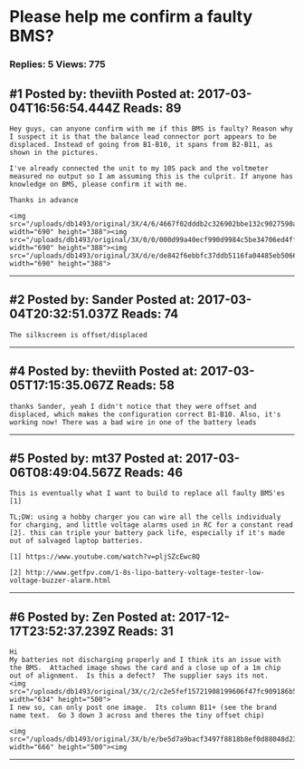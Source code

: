 # Please help me confirm a faulty BMS?

### Replies: 5 Views: 775

## \#1 Posted by: theviith Posted at: 2017-03-04T16:56:54.444Z Reads: 89

```
Hey guys, can anyone confirm with me if this BMS is faulty? Reason why I suspect it is that the balance lead connector port appears to be displaced. Instead of going from B1-B10, it spans from B2-B11, as shown in the pictures.

I've already connected the unit to my 10S pack and the voltmeter measured no output so I am assuming this is the culprit. If anyone has knowledge on BMS, please confirm it with me. 

Thanks in advance

<img src="/uploads/db1493/original/3X/4/6/4667f02dddb2c326902bbe132c9027590adb1bcf.jpg" width="690" height="388"><img src="/uploads/db1493/original/3X/0/0/000d99a40ecf990d9984c5be34706ed4ffcd904d.jpg" width="690" height="388"><img src="/uploads/db1493/original/3X/d/e/de842f6ebbfc37ddb5116fa04485eb506650422c.jpg" width="690" height="388">
```

---
## \#2 Posted by: Sander Posted at: 2017-03-04T20:32:51.037Z Reads: 74

```
The silkscreen is offset/displaced
```

---
## \#4 Posted by: theviith Posted at: 2017-03-05T17:15:35.067Z Reads: 58

```
thanks Sander, yeah I didn't notice that they were offset and displaced, which makes the configuration correct B1-B10. Also, it's working now! There was a bad wire in one of the battery leads
```

---
## \#5 Posted by: mt37 Posted at: 2017-03-06T08:49:04.567Z Reads: 46

```
This is eventually what I want to build to replace all faulty BMS'es [1] 

TL;DW: using a hobby charger you can wire all the cells individualy for charging, and little voltage alarms used in RC for a constant read [2]. this can triple your battery pack life, especially if it's made out of salvaged laptop batteries.

[1] https://www.youtube.com/watch?v=pljSZcEwc8Q

[2] http://www.getfpv.com/1-8s-lipo-battery-voltage-tester-low-voltage-buzzer-alarm.html
```

---
## \#6 Posted by: Zen Posted at: 2017-12-17T23:52:37.239Z Reads: 31

```
Hi
My batteries not discharging properly and I think its an issue with the BMS.  Attached image shows the card and a close up of a 1m chip out of alignment.  Is this a defect?  The supplier says its not. 
<img src="/uploads/db1493/original/3X/c/2/c2e5fef15721908199606f47fc909186b537e915.jpg" width="634" height="500">
I new so, can only post one image.  Its column B11+ (see the brand name text.  Go 3 down 3 across and theres the tiny offset chip)

<img src="/uploads/db1493/original/3X/b/e/be5d7a9bacf3497f8818b8ef0d88048d2364d29b.jpg" width="666" height="500"><img
```

---
